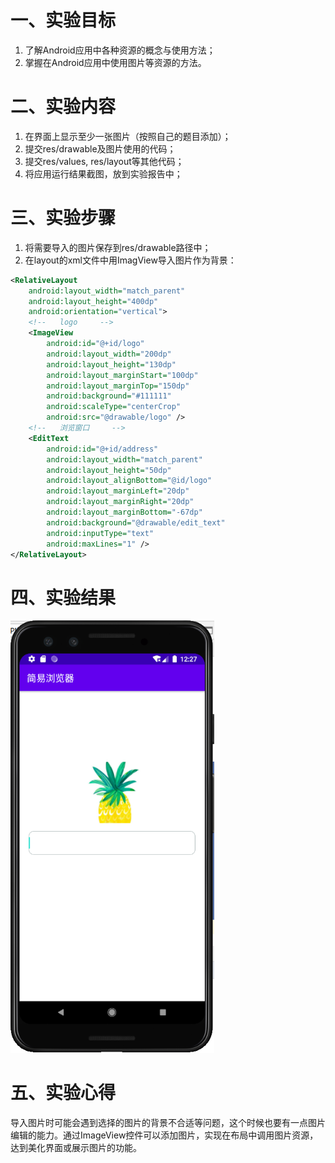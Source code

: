 # 	一、实验目标

1. 了解Android应用中各种资源的概念与使用方法；
2. 掌握在Android应用中使用图片等资源的方法。

# 二、实验内容

1. 在界面上显示至少一张图片（按照自己的题目添加）；
2. 提交res/drawable及图片使用的代码；
3. 提交res/values, res/layout等其他代码；
4. 将应用运行结果截图，放到实验报告中；

# 三、实验步骤

1. 将需要导入的图片保存到res/drawable路径中；
2. 在layout的xml文件中用ImagView导入图片作为背景：

```xml
<RelativeLayout
    android:layout_width="match_parent"
    android:layout_height="400dp"
    android:orientation="vertical">
    <!--   logo     -->
    <ImageView
        android:id="@+id/logo"
        android:layout_width="200dp"
        android:layout_height="130dp"
        android:layout_marginStart="100dp"
        android:layout_marginTop="150dp"
        android:background="#111111"
        android:scaleType="centerCrop"
        android:src="@drawable/logo" />
    <!--   浏览窗口     -->
    <EditText
        android:id="@+id/address"
        android:layout_width="match_parent"
        android:layout_height="50dp"
        android:layout_alignBottom="@id/logo"
        android:layout_marginLeft="20dp"
        android:layout_marginRight="20dp"
        android:layout_marginBottom="-67dp"
        android:background="@drawable/edit_text"
        android:inputType="text"
        android:maxLines="1" />
</RelativeLayout>
```



# 四、实验结果

<img src="./lab3.png" alt="image-20201115202806614" style="zoom:80%;" />

# 五、实验心得

导入图片时可能会遇到选择的图片的背景不合适等问题，这个时候也要有一点图片编辑的能力。通过ImageView控件可以添加图片，实现在布局中调用图片资源，达到美化界面或展示图片的功能。